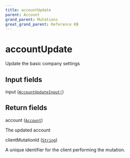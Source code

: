 ```yaml
---
title: accountUpdate
parent: Account
grand_parent: Mutations
great_grand_parent: Reference KB
---
```


# accountUpdate

Update the basic company settings

## Input fields

<div class="field-entry ">
  <span id="input" class="field-name anchored">input (<code><a href="/docs/reference_kb/input_object/account/account_update_input">AccountUpdateInput!</a></code>)</span>

  <div class="description-wrapper">

  </div>
</div>

## Return fields

<div class="field-entry ">
  <span id="account" class="field-name anchored">account (<code><a href="/docs/reference_kb/object/account">Account</a></code>)</span>

  <div class="description-wrapper">
   <p>The updated account</p>

  </div>
</div>

<div class="field-entry ">
  <span id="client_mutation_id" class="field-name anchored">clientMutationId (<code><a href="/docs/reference_kb/scalar/string">String</a></code>)</span>

  <div class="description-wrapper">
   <p>A unique identifier for the client performing the mutation.</p>

  </div>
</div>

